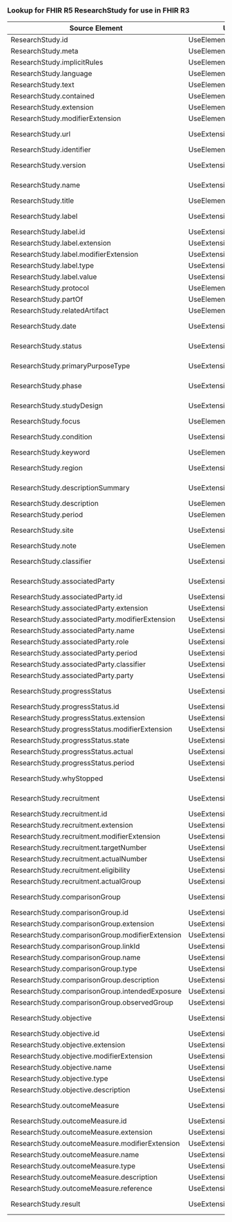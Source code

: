 ### Lookup for FHIR R5 ResearchStudy for use in FHIR R3

| Source Element | Usage | Target |
| -------------- | ----- | ------ |
| ResearchStudy.id | UseElementSameName | ResearchStudy.id |
| ResearchStudy.meta | UseElementSameName | ResearchStudy.meta |
| ResearchStudy.implicitRules | UseElementSameName | ResearchStudy.implicitRules |
| ResearchStudy.language | UseElementSameName | ResearchStudy.language |
| ResearchStudy.text | UseElementSameName | ResearchStudy.text |
| ResearchStudy.contained | UseElementSameName | ResearchStudy.contained |
| ResearchStudy.extension | UseElementSameName | ResearchStudy.extension |
| ResearchStudy.modifierExtension | UseElementSameName | ResearchStudy.modifierExtension |
| ResearchStudy.url | UseExtension | http://hl7.org/fhir/5.0/StructureDefinition/extension-ResearchStudy.url |
| ResearchStudy.identifier | UseElementSameName | ResearchStudy.identifier |
| ResearchStudy.version | UseExtension | http://hl7.org/fhir/5.0/StructureDefinition/extension-ResearchStudy.version |
| ResearchStudy.name | UseExtension | http://hl7.org/fhir/5.0/StructureDefinition/extension-ResearchStudy.name |
| ResearchStudy.title | UseElementSameName | ResearchStudy.title |
| ResearchStudy.label | UseExtension | http://hl7.org/fhir/5.0/StructureDefinition/extension-ResearchStudy.label |
| ResearchStudy.label.id | UseExtensionFromAncestor | - |
| ResearchStudy.label.extension | UseExtensionFromAncestor | - |
| ResearchStudy.label.modifierExtension | UseExtensionFromAncestor | - |
| ResearchStudy.label.type | UseExtensionFromAncestor | - |
| ResearchStudy.label.value | UseExtensionFromAncestor | - |
| ResearchStudy.protocol | UseElementSameName | ResearchStudy.protocol |
| ResearchStudy.partOf | UseElementSameName | ResearchStudy.partOf |
| ResearchStudy.relatedArtifact | UseElementSameName | ResearchStudy.relatedArtifact |
| ResearchStudy.date | UseExtension | http://hl7.org/fhir/5.0/StructureDefinition/extension-ResearchStudy.date |
| ResearchStudy.status | UseExtension | http://hl7.org/fhir/5.0/StructureDefinition/extension-ResearchStudy.status |
| ResearchStudy.primaryPurposeType | UseExtension | http://hl7.org/fhir/5.0/StructureDefinition/extension-ResearchStudy.primaryPurposeType |
| ResearchStudy.phase | UseExtension | http://hl7.org/fhir/5.0/StructureDefinition/extension-ResearchStudy.phase |
| ResearchStudy.studyDesign | UseExtension | http://hl7.org/fhir/5.0/StructureDefinition/extension-ResearchStudy.studyDesign |
| ResearchStudy.focus | UseElementSameName | ResearchStudy.focus |
| ResearchStudy.condition | UseExtension | http://hl7.org/fhir/5.0/StructureDefinition/extension-ResearchStudy.condition |
| ResearchStudy.keyword | UseElementSameName | ResearchStudy.keyword |
| ResearchStudy.region | UseExtension | http://hl7.org/fhir/5.0/StructureDefinition/extension-ResearchStudy.region |
| ResearchStudy.descriptionSummary | UseExtension | http://hl7.org/fhir/5.0/StructureDefinition/extension-ResearchStudy.descriptionSummary |
| ResearchStudy.description | UseElementSameName | ResearchStudy.description |
| ResearchStudy.period | UseElementSameName | ResearchStudy.period |
| ResearchStudy.site | UseExtension | http://hl7.org/fhir/5.0/StructureDefinition/extension-ResearchStudy.site |
| ResearchStudy.note | UseElementSameName | ResearchStudy.note |
| ResearchStudy.classifier | UseExtension | http://hl7.org/fhir/5.0/StructureDefinition/extension-ResearchStudy.classifier |
| ResearchStudy.associatedParty | UseExtension | http://hl7.org/fhir/5.0/StructureDefinition/extension-ResearchStudy.associatedParty |
| ResearchStudy.associatedParty.id | UseExtensionFromAncestor | - |
| ResearchStudy.associatedParty.extension | UseExtensionFromAncestor | - |
| ResearchStudy.associatedParty.modifierExtension | UseExtensionFromAncestor | - |
| ResearchStudy.associatedParty.name | UseExtensionFromAncestor | - |
| ResearchStudy.associatedParty.role | UseExtensionFromAncestor | - |
| ResearchStudy.associatedParty.period | UseExtensionFromAncestor | - |
| ResearchStudy.associatedParty.classifier | UseExtensionFromAncestor | - |
| ResearchStudy.associatedParty.party | UseExtensionFromAncestor | - |
| ResearchStudy.progressStatus | UseExtension | http://hl7.org/fhir/5.0/StructureDefinition/extension-ResearchStudy.progressStatus |
| ResearchStudy.progressStatus.id | UseExtensionFromAncestor | - |
| ResearchStudy.progressStatus.extension | UseExtensionFromAncestor | - |
| ResearchStudy.progressStatus.modifierExtension | UseExtensionFromAncestor | - |
| ResearchStudy.progressStatus.state | UseExtensionFromAncestor | - |
| ResearchStudy.progressStatus.actual | UseExtensionFromAncestor | - |
| ResearchStudy.progressStatus.period | UseExtensionFromAncestor | - |
| ResearchStudy.whyStopped | UseExtension | http://hl7.org/fhir/5.0/StructureDefinition/extension-ResearchStudy.whyStopped |
| ResearchStudy.recruitment | UseExtension | http://hl7.org/fhir/5.0/StructureDefinition/extension-ResearchStudy.recruitment |
| ResearchStudy.recruitment.id | UseExtensionFromAncestor | - |
| ResearchStudy.recruitment.extension | UseExtensionFromAncestor | - |
| ResearchStudy.recruitment.modifierExtension | UseExtensionFromAncestor | - |
| ResearchStudy.recruitment.targetNumber | UseExtensionFromAncestor | - |
| ResearchStudy.recruitment.actualNumber | UseExtensionFromAncestor | - |
| ResearchStudy.recruitment.eligibility | UseExtensionFromAncestor | - |
| ResearchStudy.recruitment.actualGroup | UseExtensionFromAncestor | - |
| ResearchStudy.comparisonGroup | UseExtension | http://hl7.org/fhir/5.0/StructureDefinition/extension-ResearchStudy.comparisonGroup |
| ResearchStudy.comparisonGroup.id | UseExtensionFromAncestor | - |
| ResearchStudy.comparisonGroup.extension | UseExtensionFromAncestor | - |
| ResearchStudy.comparisonGroup.modifierExtension | UseExtensionFromAncestor | - |
| ResearchStudy.comparisonGroup.linkId | UseExtensionFromAncestor | - |
| ResearchStudy.comparisonGroup.name | UseExtensionFromAncestor | - |
| ResearchStudy.comparisonGroup.type | UseExtensionFromAncestor | - |
| ResearchStudy.comparisonGroup.description | UseExtensionFromAncestor | - |
| ResearchStudy.comparisonGroup.intendedExposure | UseExtensionFromAncestor | - |
| ResearchStudy.comparisonGroup.observedGroup | UseExtensionFromAncestor | - |
| ResearchStudy.objective | UseExtension | http://hl7.org/fhir/5.0/StructureDefinition/extension-ResearchStudy.objective |
| ResearchStudy.objective.id | UseExtensionFromAncestor | - |
| ResearchStudy.objective.extension | UseExtensionFromAncestor | - |
| ResearchStudy.objective.modifierExtension | UseExtensionFromAncestor | - |
| ResearchStudy.objective.name | UseExtensionFromAncestor | - |
| ResearchStudy.objective.type | UseExtensionFromAncestor | - |
| ResearchStudy.objective.description | UseExtensionFromAncestor | - |
| ResearchStudy.outcomeMeasure | UseExtension | http://hl7.org/fhir/5.0/StructureDefinition/extension-ResearchStudy.outcomeMeasure |
| ResearchStudy.outcomeMeasure.id | UseExtensionFromAncestor | - |
| ResearchStudy.outcomeMeasure.extension | UseExtensionFromAncestor | - |
| ResearchStudy.outcomeMeasure.modifierExtension | UseExtensionFromAncestor | - |
| ResearchStudy.outcomeMeasure.name | UseExtensionFromAncestor | - |
| ResearchStudy.outcomeMeasure.type | UseExtensionFromAncestor | - |
| ResearchStudy.outcomeMeasure.description | UseExtensionFromAncestor | - |
| ResearchStudy.outcomeMeasure.reference | UseExtensionFromAncestor | - |
| ResearchStudy.result | UseExtension | http://hl7.org/fhir/5.0/StructureDefinition/extension-ResearchStudy.result |
